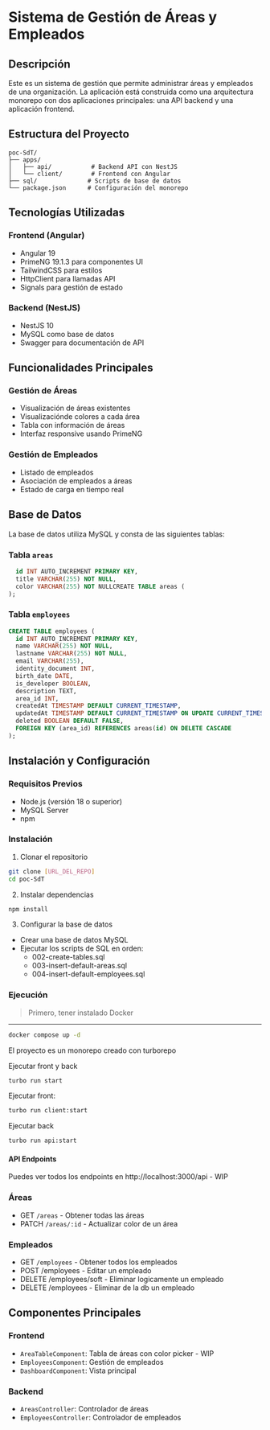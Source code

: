 # Sistema de Gestión de Áreas y Empleados

## Descripción

Este es un sistema de gestión que permite administrar áreas y empleados de una organización. La aplicación está construida como una arquitectura monorepo con dos aplicaciones principales: una API backend y una aplicación frontend.

## Estructura del Proyecto

```
poc-SdT/
├── apps/
│   ├── api/           # Backend API con NestJS
│   └── client/        # Frontend con Angular
├── sql/              # Scripts de base de datos
└── package.json      # Configuración del monorepo
```

## Tecnologías Utilizadas

### Frontend (Angular)

- Angular 19
- PrimeNG 19.1.3 para componentes UI
- TailwindCSS para estilos
- HttpClient para llamadas API
- Signals para gestión de estado

### Backend (NestJS)

- NestJS 10
- MySQL como base de datos
- Swagger para documentación de API

## Funcionalidades Principales

### Gestión de Áreas

- Visualización de áreas existentes
- Visualizaciónde colores a cada área
- Tabla con información de áreas
- Interfaz responsive usando PrimeNG

### Gestión de Empleados

- Listado de empleados
- Asociación de empleados a áreas
- Estado de carga en tiempo real

## Base de Datos

La base de datos utiliza MySQL y consta de las siguientes tablas:

### Tabla `areas`

```sql
  id INT AUTO_INCREMENT PRIMARY KEY,
  title VARCHAR(255) NOT NULL,
  color VARCHAR(255) NOT NULLCREATE TABLE areas (
);
```

### Tabla `employees`

```sql
CREATE TABLE employees (
  id INT AUTO_INCREMENT PRIMARY KEY,
  name VARCHAR(255) NOT NULL,
  lastname VARCHAR(255) NOT NULL,
  email VARCHAR(255),
  identity_document INT,
  birth_date DATE,
  is_developer BOOLEAN,
  description TEXT,
  area_id INT,
  createdAt TIMESTAMP DEFAULT CURRENT_TIMESTAMP,
  updatedAt TIMESTAMP DEFAULT CURRENT_TIMESTAMP ON UPDATE CURRENT_TIMESTAMP,
  deleted BOOLEAN DEFAULT FALSE,
  FOREIGN KEY (area_id) REFERENCES areas(id) ON DELETE CASCADE
);
```

## Instalación y Configuración

### Requisitos Previos

- Node.js (versión 18 o superior)
- MySQL Server
- npm

### Instalación

1. Clonar el repositorio

```bash
git clone [URL_DEL_REPO]
cd poc-SdT
```

2. Instalar dependencias

```bash
npm install
```

3. Configurar la base de datos

- Crear una base de datos MySQL
- Ejecutar los scripts de SQL en orden:
  - 002-create-tables.sql
  - 003-insert-default-areas.sql
  - 004-insert-default-employees.sql

### Ejecución

> Primero, tener instalado Docker

---

```bash
docker compose up -d
```

El proyecto es un monorepo creado con turborepo

Ejecutar front y back

```bash
turbo run start
```

Ejecutar front:

```bash
turbo run client:start
```

Ejecutar back

```bash
turbo run api:start
```

#### API Endpoints

Puedes ver todos los endpoints en http://localhost:3000/api - WIP 

### Áreas

- GET `/areas` - Obtener todas las áreas
- PATCH `/areas/:id` - Actualizar color de un área

### Empleados

- GET `/employees` - Obtener todos los empleados
- POST /employees - Editar un empleado
- DELETE /employees/soft - Eliminar logicamente un empleado
- DELETE /employees - Eliminar de la db un empleado

## Componentes Principales

### Frontend

- `AreaTableComponent`: Tabla de áreas con color picker - WIP 
- `EmployeesComponent`: Gestión de empleados
- `DashboardComponent`: Vista principal

### Backend

- `AreasController`: Controlador de áreas
- `EmployeesController`: Controlador de empleados
